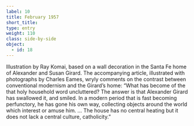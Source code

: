 ```yaml
---
label: 10
title: February 1957
short_title:
type: entry
weight: 110
class: side-by-side
object:
  - id: 18
---
```


Illustration by Ray Komai, based on a wall decoration in the Santa Fe home of Alexander and Susan Girard.
The accompanying article, illustrated with photographs by Charles Eames, wryly comments on the contrast between conventional modernism and the Girard’s home:
“What has become of the that holy household word uncluttered? The answer is that Alexander Girard has swallowed it, and smiled. In a modern period that is fast becoming perfunctory, he has gone his own way, collecting objects around the world which interest or amuse him. … The house has no central heating but it does not lack a central culture, catholicity.”

